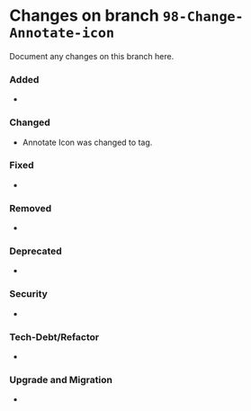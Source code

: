 # Changes on branch `98-Change-Annotate-icon`
Document any changes on this branch here.
### Added
- 

### Changed
- Annotate Icon was changed to tag.  

### Fixed
- 

### Removed
- 

### Deprecated
- 

### Security
- 

### Tech-Debt/Refactor
- 

### Upgrade and Migration
- 
